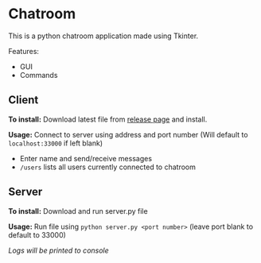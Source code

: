 # Chatroom

This is a python chatroom application made using Tkinter.

Features:
 - GUI
 - Commands

## Client
**To install:**
Download latest file from [release page](/releases) and install.

**Usage:**
Connect to server using address and port number (Will default to `localhost:33000` if left blank)

- Enter name and send/receive messages
- `/users` lists all users currently connected to chatroom

## Server
**To install:**
Download and run server.py file

**Usage:**
Run file using `python server.py <port number>` (leave port blank to default to 33000)

*Logs will be printed to console*
